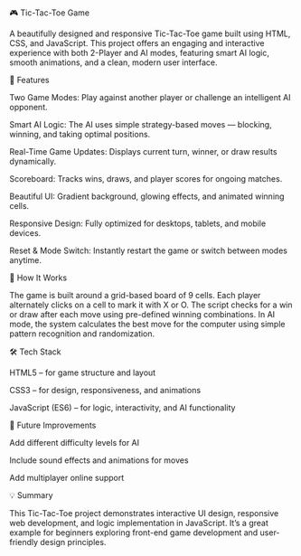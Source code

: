 🎮 Tic-Tac-Toe Game

A beautifully designed and responsive Tic-Tac-Toe game built using HTML, CSS, and JavaScript. This project offers an engaging and interactive experience with both 2-Player and AI modes, featuring smart AI logic, smooth animations, and a clean, modern user interface.

🧩 Features

Two Game Modes: Play against another player or challenge an intelligent AI opponent.

Smart AI Logic: The AI uses simple strategy-based moves — blocking, winning, and taking optimal positions.

Real-Time Game Updates: Displays current turn, winner, or draw results dynamically.

Scoreboard: Tracks wins, draws, and player scores for ongoing matches.

Beautiful UI: Gradient background, glowing effects, and animated winning cells.

Responsive Design: Fully optimized for desktops, tablets, and mobile devices.

Reset & Mode Switch: Instantly restart the game or switch between modes anytime.

🧠 How It Works

The game is built around a grid-based board of 9 cells. Each player alternately clicks on a cell to mark it with X or O. The script checks for a win or draw after each move using pre-defined winning combinations. In AI mode, the system calculates the best move for the computer using simple pattern recognition and randomization.

🛠️ Tech Stack

HTML5 – for game structure and layout

CSS3 – for design, responsiveness, and animations

JavaScript (ES6) – for logic, interactivity, and AI functionality

🚀 Future Improvements

Add different difficulty levels for AI

Include sound effects and animations for moves

Add multiplayer online support

💡 Summary

This Tic-Tac-Toe project demonstrates interactive UI design, responsive web development, and logic implementation in JavaScript. It’s a great example for beginners exploring front-end game development and user-friendly design principles.
